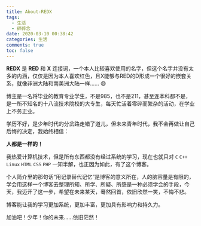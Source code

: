 ```yaml
---
title: About-REDX
tags:
  - 生活
  - 碎碎念
date: 2020-03-10 00:38:42
categories: 生活
comments: true
toc: false
---
```


**REDX** 是 **RED** 和 **X** 连接词，一个本人比较喜欢使用的名字，但这个名字并没有太多的内涵，仅仅是因为本人喜欢红色，且X能够与RED的D形成一个很好的嵌套关系，就像非洲大陆和南美洲大陆一样...... :smile:

<!--more-->

博主是一名将毕业的教育专业学生，不是985，也不是211，甚至连本科都不是，是一所不知名的十八流技术院校的大专生，每天忙活着零碎而繁杂的活动，在学业上不务正业。

学历不好，是少年时代的分岔路走错了道儿，但未来青年时代，我不会再做让自己后悔的决定，我始终相信：

**人都是一样的！**

我热爱计算机技术，但是所有东西都没有经过系统的学习，现在也就只对 `C` `C++` `Linux` `HTML` `CSS` `PHP` 一知半解，也正因为如此，有了这个博客。

个人简介里的那句话“用记录替代记忆”是博客的意义所在，人的脑容量是有限的，学会用这样一个博客去整理所知、所学、所疑、所感是一种必须学会的手段，今天，我迈开了这一步，希望在未来某天，蓦然回首，依旧欣然一笑，不悔不悲。

博客能让我的学习更加系统，更加丰富，更加具有影响力和持久力。

加油吧！少年！你的未来......依旧茫然！
